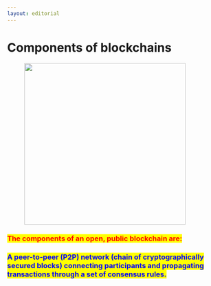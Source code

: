 ```yaml
---
layout: editorial
---
```


# Components of blockchains

<figure><img src="../../../../../../../.gitbook/assets/pexels-btgl-♡-6558133.jpg" alt="" width="375"><figcaption></figcaption></figure>

### <mark style="color:red;">The components of an open, public blockchain are:</mark>

### <mark style="color:blue;">**A peer-to-peer (P2P) network (chain of cryptographically secured blocks) connecting participants and propagating transactions through a set of consensus rules.**</mark>
